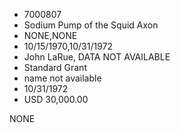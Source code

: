 * 7000807
* Sodium Pump of the Squid Axon
* NONE,NONE
* 10/15/1970,10/31/1972
* John LaRue, DATA NOT AVAILABLE
* Standard Grant
* name not available
* 10/31/1972
* USD 30,000.00

NONE